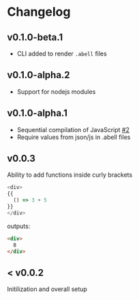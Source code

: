 # Changelog

## v0.1.0-beta.1
- CLI added to render `.abell` files

## v0.1.0-alpha.2
- Support for nodejs modules

## v0.1.0-alpha.1
- Sequential compilation of JavaScript [#2](https://github.com/abelljs/abell-renderer/issues/2)
- Require values from json/js in .abell files


## v0.0.3
Ability to add functions inside curly brackets

```js
<div>
{{
  () => 3 + 5
}}
</div>
```

outputs:
```html
<div>
  8
</div>
```

## < v0.0.2
Initilization and overall setup